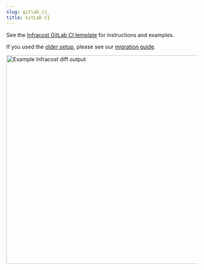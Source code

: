 ```yaml
---
slug: gitlab_ci
title: GitLab CI
---
```


See the [Infracost GitLab CI template](https://gitlab.com/infracost/infracost-gitlab-ci) for instructions and examples.

If you used the [older setup](https://gitlab.com/infracost/infracost-gitlab-ci/-/blob/master/README-deprecated.md), please see our [migration guide](guides/gitlab_ci_migration.md).

<img src="https://gitlab.com/infracost/infracost-gitlab-ci/-/raw/master/screenshot.png" width="550px" alt="Example Infracost diff output" />
